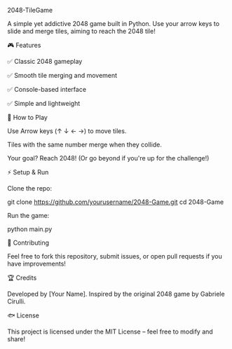 2048-TileGame

A simple yet addictive 2048 game built in Python. Use your arrow keys to slide and merge tiles, aiming to reach the 2048 tile!

🎮 Features

✅ Classic 2048 gameplay

✅ Smooth tile merging and movement

✅ Console-based interface

✅ Simple and lightweight

🎩 How to Play

Use Arrow keys (↑ ↓ ← →) to move tiles.

Tiles with the same number merge when they collide.

Your goal? Reach 2048! (Or go beyond if you're up for the challenge!)

⚡ Setup & Run

Clone the repo:

git clone https://github.com/yourusername/2048-Game.git
cd 2048-Game

Run the game:

python main.py

🙌 Contributing

Feel free to fork this repository, submit issues, or open pull requests if you have improvements!

🏆 Credits

Developed by [Your Name]. Inspired by the original 2048 game by Gabriele Cirulli.

🐟 License

This project is licensed under the MIT License – feel free to modify and share!

